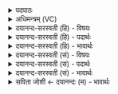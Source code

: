 <details><summary>पदपाठः</summary>

दे॒वम्। ब॒र्हिः। इन्द्र॑म्। सु॒दे॒वमिति॑ सुऽदे॒वम्। दे॒वैः। वी॒रव॒दिति॑ वी॒रऽव॑त्। स्ती॒र्णम्। वेद्या॑म्। अ॒व॒र्द्ध॒य॒त्। वस्तोः॑। वृ॒तम्। प्र। अ॒क्तोः। भृ॒तम्। रा॒या। ब॒र्हिष्म॑तः। अति॑। अ॒गा॒त्। व॒सु॒वन॒ इति॑ वसु॒ऽवने॑। व॒सु॒धेय॒स्येति॑ वसु॒ऽधेय॑स्य। वे॒तु॒। यज॑। १२।
</details>

<details><summary>अधिमन्त्रम् (VC)</summary>

- इन्द्रो देवता
- अश्विनावृषी
- निचृदतिजगती
- निषादः
</details>

<details><summary>दयानन्द-सरस्वती (हि) - विषयः</summary>

फिर उसी विषय को अगले मन्त्र में कहा है।
</details>

<details><summary>दयानन्द-सरस्वती (हि) - पदार्थः</summary>

पदार्थान्वयभाषाः -  हे विद्वन् ! जैसे (बर्हिष्मतः) अन्तरिक्ष के साथ सम्बन्ध रखनेवाले वायु जलों को (अति, अगात्) उलङ्घ कर जाता (वसुधेयस्य) जिस में धनों का धारण होता है, उस जगत् के (वसुवने) धनों के सेवने तथा (वेद्याम्) हवन के कुण्ड में (स्तीर्णम्) समिधा और घृतादि से रक्षा करने योग्य (वस्तोः) दिन में (वृतम्) स्वीकार किया (अक्तोः) रात्रि में (भृतम्) धारण किया, हवन किया हुआ द्रव्य नीरोगता को (प्र, अवर्द्धयत्) अच्छे प्रकार बढ़ावे तथा सुख को (वेतु) प्राप्त करे, वैसे (बर्हिः) अन्तरिक्ष के तुल्य (राया) धन के साथ (देवम्) उत्तम गुणवाले (देवैः) विद्वानों के साथ (वीरवत्) वीरजनों के तुल्य वर्त्तमान (इन्द्रम्) उत्तम ऐश्वर्य करनेवाले (सुदेवम्) सुन्दर विद्वान् का (यज) सङ्ग कीजिये ॥१२ ॥
</details>

<details><summary>दयानन्द-सरस्वती (हि) - भावार्थः</summary>

भावार्थभाषाः -  इस मन्त्र में वाचकलुप्तोपमालङ्कार है। जैसे यजमान वेदि में समिधाओं में सुन्दर प्रकार चयन किये और घृत चढ़ाये हुए अग्नि को बढ़ा, अन्तरिक्षस्थ वायु जल आदि को शुद्ध कर, रोग के निवारण से सब प्राणियों को तृप्त करता है, वैसे ही सज्जन जन धनादि से सब को सुखी करते हैं ॥१२ ॥
</details>

<details><summary>दयानन्द-सरस्वती (सं) - विषयः</summary>

पुनस्तमेव विषयमाह ॥
</details>

<details><summary>दयानन्द-सरस्वती (सं) - पदार्थः</summary>

पदार्थान्वयभाषाः -  हे विद्वन् ! यथा बर्हिष्मतोऽत्यगाद् वसुधेयस्य वसुवने वेद्यां स्तीर्णं वस्तोर्वृतमक्तोर्भृतं हुतं द्रव्यं नैरोग्यं प्रावर्द्धयत् सुखं वेतु तथा बर्हिरिव राया सह देवं देवैः सह वीरवद्वर्त्तमानं सुदेवमिन्द्रं यज ॥१२ ॥
</details>

<details><summary>दयानन्द-सरस्वती (सं) - भावार्थः</summary>

भावार्थभाषाः -  अत्र वाचकलुप्तोपमालङ्कारः। यथा यजमानो वेद्यां समित्सु चितं हुतघृतमग्निं वर्द्धयित्वाऽन्तरिक्षस्थानि वायुजलादीनि शोधयित्वा रोगनिवारणेन सर्वान् प्राणिनः प्रीणयति, तथैव सज्जना जना धनादिना सर्वान् सुखयन्ति ॥१२ ॥
</details>

<details><summary>सविता जोशी ← दयानन्दः (म) - भावार्थः</summary>

भावार्थभाषाः -  या मंत्रात वाचकलुप्तोपमालंकार आहे. यजमान जसे वेदीमध्ये चांगल्या समिधा रचून व घृत घालून अग्नी प्रदीप्त करतात व अंतरिक्षातील वायू जल इत्यादी शुद्ध करून रोगनिवारण करतात व सर्व प्राण्यांना तृप्त करतात तसे सज्जन लोक उत्तम गुण व धन इत्यादींनी सर्वांना सुखी करतात.
</details>